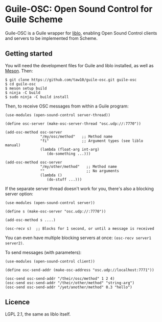 Guile-OSC: Open Sound Control for Guile Scheme
==============================================

Guile-OSC is a Guile wrapper for [liblo](https://github.com/radarsat1/liblo),
enabling Open Sound Control clients and servers to be implemented from Scheme.


Getting started
---------------

You will need the development files for Guile and liblo installed, as well as
[Meson](https://mesonbuild.com/).  Then:

```
$ git clone https://github.com/taw10/guile-osc.git guile-osc
$ cd guile-osc
$ meson setup build
$ ninja -C build
$ sudo ninja -C build install
```

Then, to receive OSC messages from within a Guile program:

```
(use-modules (open-sound-control server-thread))

(define osc-server (make-osc-server-thread "osc.udp://:7770"))

(add-osc-method osc-server
                "/my/osc/method"   ;; Method name
                "fi"               ;; Argument types (see liblo manual)
                (lambda (float-arg int-arg)
                   (do-something ...)))

(add-osc-method osc-server
                "/my/other/method"   ;; Method name
                ""                   ;; No arguments
                (lambda ()
                   (do-stuff ...)))
```

If the separate server thread doesn't work for you, there's also a blocking
server option:

```
(use-modules (open-sound-control server))

(define s (make-osc-server "osc.udp://:7770"))

(add-osc-method s ....)

(osc-recv s)  ;; Blocks for 1 second, or until a message is received
```

You can even have multiple blocking servers at once: `(osc-recv server1 server2)`.

To send messages (with parameters):

```
(use-modules (open-sound-control client))

(define osc-send-addr (make-osc-address "osc.udp://localhost:7771"))

(osc-send osc-send-addr "/their/osc/method" 1 2 4)
(osc-send osc-send-addr "/their/other/method" "string-arg")
(osc-send osc-send-addr "/yet/another/method" 0.3 "hello")
```


Licence
-------

LGPL 2.1, the same as liblo itself.
